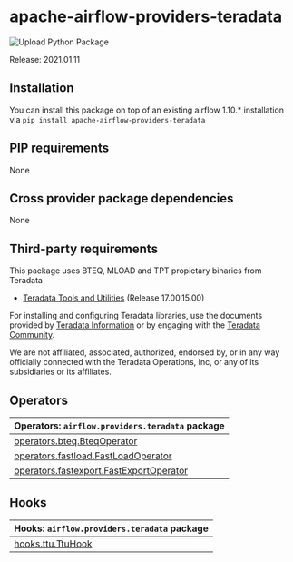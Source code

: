 # apache-airflow-providers-teradata

![Upload Python Package](https://github.com/flolas/apache-airflow-providers-teradata/workflows/Upload%20Python%20Package/badge.svg)

Release: 2021.01.11

## Installation

You can install this package on top of an existing airflow 1.10.* installation via
`pip install apache-airflow-providers-teradata`

## PIP requirements
None

## Cross provider package dependencies
None

## Third-party requirements
This package uses BTEQ, MLOAD and TPT propietary binaries from Teradata

* [Teradata Tools and Utilities](https://downloads.teradata.com/download/tools/teradata-tools-and-utilities-linux-installation-package-0) (Release 17.00.15.00)

For installing and configuring Teradata libraries, use the documents provided by [Teradata Information](http://www.info.teradata.com/) or by engaging with the [Teradata Community](https://community.teradata.com/).

We are not affiliated, associated, authorized, endorsed by, or in any way officially connected with the Teradata Operations, Inc, or any of its subsidiaries or its affiliates.

## Operators

| Operators: `airflow.providers.teradata` package                                                                                |
|:--------------------------------------------------------------------------------------------------------------------------------------------------|
| [operators.bteq.BteqOperator](https://github.com/flolas/apache-airflow-providers-teradata/blob/main/airflow/providers/teradata/operators/bteq.py) |
| [operators.fastload.FastLoadOperator](https://github.com/flolas/apache-airflow-providers-teradata/blob/main/airflow/providers/teradata/operators/fastload.py) |
| [operators.fastexport.FastExportOperator](https://github.com/flolas/apache-airflow-providers-teradata/blob/main/airflow/providers/teradata/operators/fastexport.py) |

## Hooks

| Hooks: `airflow.providers.teradata` package                                                                                |
|:--------------------------------------------------------------------------------------------------------------------------------------------------|
| [hooks.ttu.TtuHook](https://github.com/flolas/apache-airflow-providers-teradata/blob/main/airflow/providers/teradata/hooks/ttu.py) |